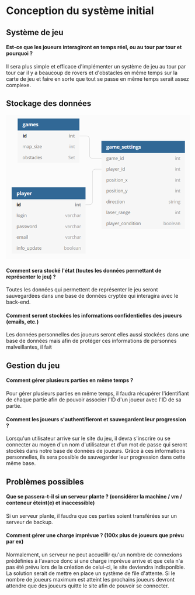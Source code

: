 # Conception du système initial

## Système de jeu
#### Est-ce que les joueurs interagiront en temps réel, ou au tour par tour et pourquoi ?
Il sera plus simple et efficace d'implémenter un système de jeu au tour par tour car il y a beaucoup de rovers et d'obstacles en même temps sur la carte de jeu et faire en sorte que tout se passe en même temps serait assez complexe.

## Stockage des données
![BDD](BDD.png)
#### Comment sera stocké l'état (toutes les données permettant de représenter le jeu) ?
Toutes les données qui permettent de représenter le jeu seront sauvegardées dans une base de données cryptée qui interagira avec le back-end.

#### Comment seront stockées les informations confidentielles des joueurs (emails, etc.)
Les données personnelles des joueurs seront elles aussi stockées dans une base de données mais afin de protéger ces informations de personnes malveillantes, il fait 

## Gestion du jeu
#### Comment gérer plusieurs parties en même temps ?
Pour gérer plusieurs parties en même temps, il faudra récupérer l'identifiant de chaque partie afin de pouvoir associer l'ID d'un joueur avec l'ID de sa partie.
#### Comment les joueurs s'authentifieront et sauvegardent leur progression ?
Lorsqu'un utilisateur arrive sur le site du jeu, il devra s'inscrire ou se connecter au moyen d'un nom d'utilisateur et d'un mot de passe qui seront stockés dans notre base de données de joueurs. Grâce à ces informations personnelles, ils sera possible de sauvegarder leur progression dans cette même base.

## Problèmes possibles
#### Que se passera-t-il si un serveur plante ? (considérer la machine / vm / conteneur éteint(e) et inaccessible)
Si un serveur plante, il faudra que ces parties soient transférées sur un serveur de backup.
#### Comment gérer une charge imprévue ? (100x plus de joueurs que prévu par ex)
Normalement, un serveur ne peut accueillir qu'un nombre de connexions prédéfinies à l'avance donc si une charge imprévue arrive et que cela n'a pas été prévu lors de la création de celui-ci, le site deviendra indisponible. 
La solution serait de mettre en place un système de file d'attente. Si le nombre de joueurs maximum est atteint les prochains joueurs devront attendre que des joueurs quitte le site afin de pouvoir se connecter.
